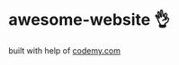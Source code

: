 # awesome-website :ok_hand:                                                                                                                 
built with help of <a href="http://johnelder.com/">codemy.com</a>
